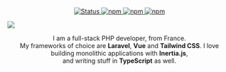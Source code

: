 <p align="center">
  <br />
  <a href="https://www.linkedin.com/in/enzo-innocenzi/">
    <img alt="Status" src="https://img.shields.io/badge/-linkedin-0073B1?style=flat-square">
  </a>
  <a href="https://twitter.com/enzoinnocenzi">
    <img alt="npm" src="https://img.shields.io/badge/-twitter-1C9CEA?style=flat-square">
  </a>
  <a href="https://innocenzi.dev">
    <img alt="npm" src="https://img.shields.io/badge/-website-EE3E5D?style=flat-square">
  </a>
  <a href="mailto:enzo@innocenzi.dev">
    <img alt="npm" src="https://img.shields.io/badge/-email-f96cb4?style=flat-square">
  </a>
</p>

![](https://hit.yhype.me/github/profile?user_id=16060559)

<div align="center">
  I am a full-stack PHP developer, from France.
  <br />
  My frameworks of choice are <b>Laravel</b>, <b>Vue</b> and <b>Tailwind CSS</b>. 
  I love building monolithic applications with <b>Inertia.js</b>, 
  <br />
  and writing stuff in <b>TypeScript</b> as well.
</div>
